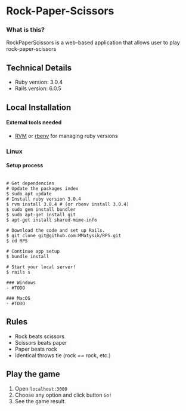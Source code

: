 # Rock-Paper-Scissors

### What is this?

RockPaperScissors is a web-based application that allows user to play rock-paper-scissors

## Technical Details

- Ruby version: 3.0.4
- Rails version: 6.0.5

## Local Installation

#### External tools needed
- [RVM](https://rvm.io/) or [rbenv](http://rbenv.org/) for managing ruby versions

### Linux

#### Setup process
```

# Get dependencies
# Update the packages index
$ sudo apt update
# Install ruby version 3.0.4
$ rvm install 3.0.4 # (or rbenv install 3.0.4)
$ sudo gem install bundler
$ sudo apt-get install git
$ apt-get install shared-mime-info

# Download the code and set up Rails.
$ git clone git@github.com:MMatysik/RPS.git
$ cd RPS

# Continue app setup
$ bundle install

# Start your local server!
$ rails s

### Windows
- #TODO

### MacOS
- #TODO
```

## Rules

- Rock beats scissors
- Scissors beats paper
- Paper beats rock
- Identical throws tie (rock == rock, etc.)

## Play the game

1. Open `localhost:3000`
2. Choose any option and click button `Go!`
3. See the game result.
